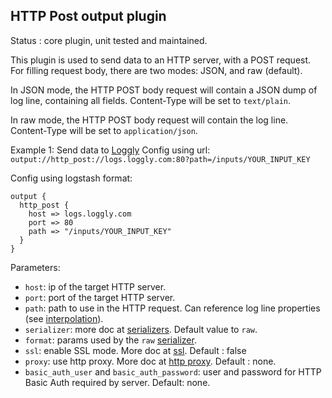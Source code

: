 HTTP Post output plugin
---

Status : core plugin, unit tested and maintained.

This plugin is used to send data to an HTTP server, with a POST request. For filling request body, there are two modes: JSON, and raw (default).

In JSON mode, the HTTP POST body request will contain a JSON dump of log line, containing all fields. Content-Type will be set to ``text/plain``.

In raw mode, the HTTP POST body request will contain the log line. Content-Type will be set to ``application/json``.

Example 1: Send data to [Loggly](http://loggly.com/)
Config using url: ``output://http_post://logs.loggly.com:80?path=/inputs/YOUR_INPUT_KEY``

Config using logstash format:
````
output {
  http_post {
    host => logs.loggly.com
    port => 80
    path => "/inputs/YOUR_INPUT_KEY"
  }
}
````

Parameters:

* ``host``: ip of the target HTTP server.
* ``port``: port of the target HTTP server.
* ``path``: path to use in the HTTP request. Can reference log line properties (see [interpolation](../interpolation.md)).
* ``serializer``: more doc at [serializers](serializers.md). Default value to ``raw``.
* ``format``: params used by the ``raw`` [serializer](serializers.md).
* ``ssl``: enable SSL mode. More doc at [ssl](../ssl.md). Default : false
* ``proxy``: use http proxy. More doc at [http proxy](http_proxy.md). Default : none.
* ``basic_auth_user`` and ``basic_auth_password``: user and password for HTTP Basic Auth required by server. Default: none.
